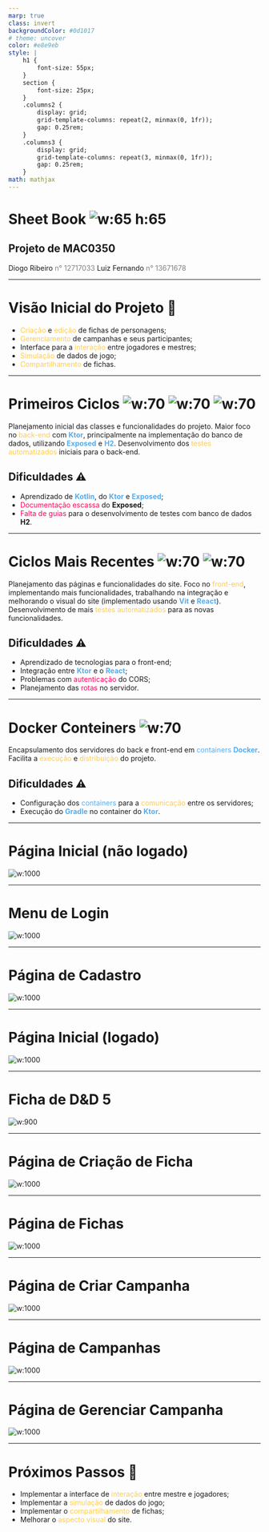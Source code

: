 ```yaml
---
marp: true
class: invert
backgroundColor: #0d1017
# theme: uncover
color: #e8e9eb
style: |
    h1 {
        font-size: 55px;
    }
    section {
        font-size: 25px;
    }
    .columns2 {
        display: grid;
        grid-template-columns: repeat(2, minmax(0, 1fr));
        gap: 0.25rem;
    }
    .columns3 {
        display: grid;
        grid-template-columns: repeat(3, minmax(0, 1fr));
        gap: 0.25rem;
    }
math: mathjax
---
```


# <!---fit---> Sheet Book ![w:65 h:65](sheet-book-outline-blue.png)
## Projeto de MAC0350
Diogo Ribeiro <span style="color:grey">n° 12717033</span>
Luiz Fernando <span style="color:grey">n° 13671678</span>

---

# Visão Inicial do Projeto :mag_right:
- <span style="color:#ffcc4d">Criação</span> e <span style="color:#ffcc4d">edição</span> de fichas de personagens;
- <span style="color:#ffcc4d">Gerenciamento</span> de campanhas e seus participantes;
- Interface para a <span style="color:#ffcc4d">interação</span> entre jogadores e mestres;
- <span style="color:#ffcc4d">Simulação</span> de dados de jogo;
- <span style="color:#ffcc4d">Compartilhamento</span> de fichas.

---

# Primeiros Ciclos ![w:70](./exposed.png) ![w:70](./ktor.png) ![w:70](./h2.svg)

Planejamento inicial das classes e funcionalidades do projeto.
Maior foco no <span style="color:#ffcc4d">back-end</span> com <span style="color:#55acee">**Ktor**</span>, principalmente na implementação do banco de dados, utilizando <span style="color:#55acee">**Exposed**</span> e <span style="color:#55acee">**H2**</span>.
Desenvolvimento dos <span style="color:#ffcc4d">testes automatizados</span> iniciais para o back-end.

## Dificuldades :warning:
- Aprendizado de <span style="color:#55acee">**Kotlin**</span>, do <span style="color:#55acee">**Ktor**</span> e <span style="color:#55acee">**Exposed**</span>;
- <span style="color:#ff005e">Documentação  escassa</span> do **Exposed**;
- <span style="color:#ff005e">Falta de guias</span> para o desenvolvimento de testes com banco de dados **H2**.

---
# Ciclos Mais Recentes ![w:70](./react.png) ![w:70](./vite.svg)

Planejamento das páginas e funcionalidades do site.
Foco no <span style="color:#ffcc4d">front-end</span>, implementando mais funcionalidades, trabalhando na integração e melhorando o visual do site (implementado usando <span style="color:#55acee">**Vit**</span> e <span style="color:#55acee">**React**</span>).
Desenvolvimento de mais <span style="color:#ffcc4d">testes automatizados</span> para as novas funcionalidades.

## Dificuldades :warning:
- Aprendizado de tecnologias para o front-end;
- Integração entre <span style="color:#55acee">**Ktor**</span> e o <span style="color:#55acee">**React**</span>;
- Problemas com <span style="color:#ff005e">autenticação</span> do CORS;
- Planejamento das <span style="color:#ff005e">rotas</span> no servidor.

---

# Docker Conteiners ![w:70](./docker.png)
Encapsulamento dos servidores do back e front-end em <span style="color:#55acee">containers</span> <span style="color:#55acee">**Docker**</span>.
Facilita a <span style="color:#ffcc4d">execução</span> e <span style="color:#ffcc4d">distribuição</span> do projeto.

## Dificuldades :warning:
- Configuração dos <span style="color:#55acee">containers</span> para a <span style="color:#ffcc4d">comunicação</span> entre os servidores;
- Execução do <span style="color:#55acee">**Gradle**</span> no container do <span style="color:#55acee">**Ktor**</span>.

---

# Página Inicial (não logado)
![w:1000](./1_home_page_sign_out.png)

---

# Menu de Login
![w:1000](./2_home_page_login.png)

---

# Página de Cadastro
![w:1000](./3_register_page.png)

---

# Página Inicial (logado)

![w:1000](./4_home_page_sign_in.png)

---

# Ficha de D&D 5
![w:900](./5_dnd5_sheet.png)

---

# Página de Criação de Ficha
![w:1000](./6_create_sheet_page.png)

---

# Página de Fichas
![w:1000](./7_my_sheets_page.png)

---

# Página de Criar Campanha
![w:1000](./8_create_campaign_page.png)

---

# Página de Campanhas
![w:1000](./9_my_campaigns_page.png)

---

# Página de Gerenciar Campanha
![w:1000](./10_view_campaign_page.png)

---

# Próximos Passos :rocket:

- Implementar a interface de <span style="color:#ffcc4d">interação</span> entre mestre e jogadores;
- Implementar a <span style="color:#ffcc4d">simulação</span> de dados do jogo;
- Implementar o <span style="color:#ffcc4d">compartilhamento</span> de fichas;
- Melhorar o <span style="color:#ffcc4d">aspecto visual</span> do site.